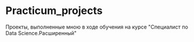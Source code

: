 # Practicum_projects
Проекты, выполненные мною в ходе обучения на курсе "Специалист по Data Science.Расширенный"
